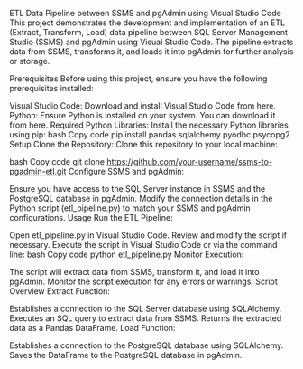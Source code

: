 ETL Data Pipeline between SSMS and pgAdmin using Visual Studio Code
This project demonstrates the development and implementation of an ETL (Extract, Transform, Load) data pipeline between SQL Server Management Studio (SSMS) and pgAdmin using Visual Studio Code. The pipeline extracts data from SSMS, transforms it, and loads it into pgAdmin for further analysis or storage.

Prerequisites
Before using this project, ensure you have the following prerequisites installed:

Visual Studio Code: Download and install Visual Studio Code from here.
Python: Ensure Python is installed on your system. You can download it from here.
Required Python Libraries: Install the necessary Python libraries using pip:
bash
Copy code
pip install pandas sqlalchemy pyodbc psycopg2
Setup
Clone the Repository: Clone this repository to your local machine:

bash
Copy code
git clone https://github.com/your-username/ssms-to-pgadmin-etl.git
Configure SSMS and pgAdmin:

Ensure you have access to the SQL Server instance in SSMS and the PostgreSQL database in pgAdmin.
Modify the connection details in the Python script (etl_pipeline.py) to match your SSMS and pgAdmin configurations.
Usage
Run the ETL Pipeline:

Open etl_pipeline.py in Visual Studio Code.
Review and modify the script if necessary.
Execute the script in Visual Studio Code or via the command line:
bash
Copy code
python etl_pipeline.py
Monitor Execution:

The script will extract data from SSMS, transform it, and load it into pgAdmin.
Monitor the script execution for any errors or warnings.
Script Overview
Extract Function:

Establishes a connection to the SQL Server database using SQLAlchemy.
Executes an SQL query to extract data from SSMS.
Returns the extracted data as a Pandas DataFrame.
Load Function:

Establishes a connection to the PostgreSQL database using SQLAlchemy.
Saves the DataFrame to the PostgreSQL database in pgAdmin.
